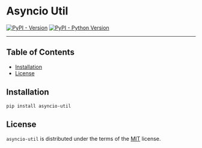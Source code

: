 # Asyncio Util

[![PyPI - Version](https://img.shields.io/pypi/v/asyncio-util.svg)](https://pypi.org/project/asyncio-util)
[![PyPI - Python Version](https://img.shields.io/pypi/pyversions/asyncio-util.svg)](https://pypi.org/project/asyncio-util)

-----

## Table of Contents

- [Installation](#installation)
- [License](#license)

## Installation

```console
pip install asyncio-util
```

## License

`asyncio-util` is distributed under the terms of the [MIT](https://spdx.org/licenses/MIT.html) license.
